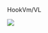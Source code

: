 HookVm/VL

[![](https://www.herokucdn.com/deploy/button.png)](https://heroku.com/deploy?template=https://github.com/StarkQueen/wei-vless-heroku.git)

